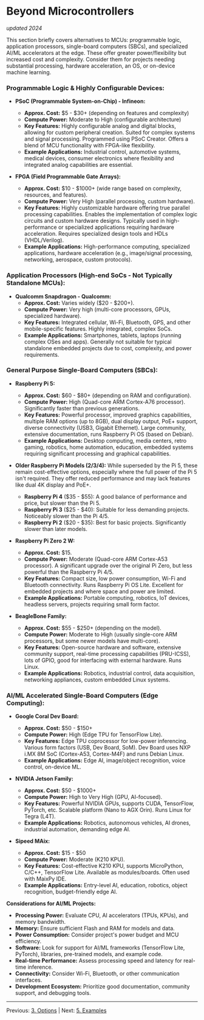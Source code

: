 # Beyond Microcontrollers

*updated 2024*

This section briefly covers alternatives to MCUs: programmable logic, application processors, single-board computers (SBCs), and specialized AI/ML accelerators at the edge.  These offer greater power/flexibility but increased cost and complexity. Consider them for projects needing substantial processing, hardware acceleration, an OS, or on-device machine learning.


### Programmable Logic & Highly Configurable Devices:

* **PSoC (Programmable System-on-Chip) - Infineon:**
    * **Approx. Cost:** $5 - $30+ (depending on features and complexity)
    * **Compute Power:** Moderate to High (configurable architecture)
    * **Key Features:** Highly configurable analog and digital blocks, allowing for custom peripheral creation. Suited for complex systems and signal processing. Programmed using PSoC Creator.  Offers a blend of MCU functionality with FPGA-like flexibility.
    * **Example Applications:** Industrial control, automotive systems, medical devices, consumer electronics where flexibility and integrated analog capabilities are essential.

* **FPGA (Field Programmable Gate Arrays):**
    * **Approx. Cost:** $10 - $1000+ (wide range based on complexity, resources, and features).
    * **Compute Power:** Very High (parallel processing, custom hardware).
    * **Key Features:**  Highly customizable hardware offering true parallel processing capabilities. Enables the implementation of complex logic circuits and custom hardware designs. Typically used in high-performance or specialized applications requiring hardware acceleration. Requires specialized design tools and HDLs (VHDL/Verilog).
    * **Example Applications:** High-performance computing, specialized applications, hardware acceleration (e.g., image/signal processing, networking, aerospace, custom protocols).


### Application Processors (High-end SoCs - Not Typically Standalone MCUs):

* **Qualcomm Snapdragon - Qualcomm:**
    * **Approx. Cost:** Varies widely ($20 - $200+).
    * **Compute Power:** Very high (multi-core processors, GPUs, specialized hardware).
    * **Key Features:** Integrated cellular, Wi-Fi, Bluetooth, GPS, and other mobile-specific features.  Highly integrated, complex SoCs.
    * **Example Applications:** Smartphones, tablets, laptops (running complex OSes and apps).  Generally not suitable for typical standalone embedded projects due to cost, complexity, and power requirements.
  

### General Purpose Single-Board Computers (SBCs):

* **Raspberry Pi 5:**
    * **Approx. Cost:** $60 - $80+ (depending on RAM and configuration).
    * **Compute Power:** High (Quad-core ARM Cortex-A76 processor). Significantly faster than previous generations.
    * **Key Features:** Powerful processor, improved graphics capabilities, multiple RAM options (up to 8GB), dual display output, PoE+ support, diverse connectivity (USB3, Gigabit Ethernet).  Large community, extensive documentation, runs Raspberry Pi OS (based on Debian).
    * **Example Applications:** Desktop computing, media centers, retro gaming, robotics, home automation, education, embedded systems requiring significant processing and graphical capabilities.

* **Older Raspberry Pi Models (2/3/4):**  While superseded by the Pi 5, these remain cost-effective options, especially where the full power of the Pi 5 isn't required. They offer reduced performance and may lack features like dual 4K display and PoE+.

    * **Raspberry Pi 4** ($35 - $55):  A good balance of performance and price, but slower than the Pi 5.
    * **Raspberry Pi 3** ($25 - $40): Suitable for less demanding projects. Noticeably slower than the Pi 4/5.
    * **Raspberry Pi 2** ($20 - $35):  Best for basic projects. Significantly slower than later models.
  
* **Raspberry Pi Zero 2 W:**
    * **Approx. Cost:** $15.
    * **Compute Power:** Moderate (Quad-core ARM Cortex-A53 processor).  A significant upgrade over the original Pi Zero, but less powerful than the Raspberry Pi 4/5.
    * **Key Features:**  Compact size, low power consumption, Wi-Fi and Bluetooth connectivity. Runs Raspberry Pi OS Lite. Excellent for embedded projects and where space and power are limited.
    * **Example Applications:**  Portable computing, robotics, IoT devices, headless servers, projects requiring small form factor.

* **BeagleBone Family:**
    * **Approx. Cost:** $55 - $250+ (depending on the model).
    * **Compute Power:** Moderate to High (usually single-core ARM processors, but some newer models have multi-core).
    * **Key Features:** Open-source hardware and software, extensive community support, real-time processing capabilities (PRU-ICSS), lots of GPIO, good for interfacing with external hardware. Runs Linux.
    * **Example Applications:** Robotics, industrial control, data acquisition, networking appliances, custom embedded Linux systems.


### AI/ML Accelerated Single-Board Computers (Edge Computing):

* **Google Coral Dev Board:**
    * **Approx. Cost:** $50 - $150+
    * **Compute Power:** High (Edge TPU for TensorFlow Lite).
    * **Key Features:** Edge TPU coprocessor for low-power inferencing.  Various form factors (USB, Dev Board, SoM). Dev Board uses NXP i.MX 8M SoC (Cortex-A53, Cortex-M4F) and runs Debian Linux.
    * **Example Applications:** Edge AI, image/object recognition, voice control, on-device ML.

* **NVIDIA Jetson Family:**
    * **Approx. Cost:** $50 - $1000+
    * **Compute Power:** High to Very High (GPU, AI-focused).
    * **Key Features:** Powerful NVIDIA GPUs, supports CUDA, TensorFlow, PyTorch, etc.  Scalable platform (Nano to AGX Orin). Runs Linux for Tegra (L4T).
    * **Example Applications:** Robotics, autonomous vehicles, AI drones, industrial automation, demanding edge AI.

* **Sipeed MAix:**
    * **Approx. Cost:** $15 - $50
    * **Compute Power:** Moderate (K210 KPU).
    * **Key Features:** Cost-effective K210 KPU, supports MicroPython, C/C++, TensorFlow Lite. Available as modules/boards. Often used with MaixPy IDE.
    * **Example Applications:** Entry-level AI, education, robotics, object recognition, budget-friendly edge AI.


**Considerations for AI/ML Projects:**

* **Processing Power:** Evaluate CPU, AI accelerators (TPUs, KPUs), and memory bandwidth.
* **Memory:** Ensure sufficient Flash and RAM for models and data.
* **Power Consumption:** Consider project's power budget and MCU efficiency.
* **Software:** Look for support for AI/ML frameworks (TensorFlow Lite, PyTorch), libraries, pre-trained models, and example code.
* **Real-time Performance:**  Assess processing speed and latency for real-time inference.
* **Connectivity:** Consider Wi-Fi, Bluetooth, or other communication interfaces.
* **Development Ecosystem:**  Prioritize good documentation, community support, and debugging tools. 

---
Previous: [3. Options](3_options.md)  |  Next: [5. Examples](5_examples.md)